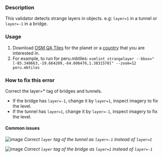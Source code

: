 ### Description

This validator detects strange layers in objects. e.g: `layer=1` in a tunnel or `layer=-1` in a bridge.

### Usage

1. Download [OSM QA Tiles](https://osmlab.github.io/osm-qa-tiles/) for the planet or a [country](http://osmlab.github.io/osm-qa-tiles/country.html) that you are interested in. 
2. For example, to run for peru.mbtiles: `osmlint strangelayer --bbox="[-85.348663,-19.664209,-64.606476,1.3831570]" --zoom=12 peru.mbtiles`

### How to fix this error

Correct the layer=* tag of bridges and tunnels. 

- If the bridge has `layer=-1`, change it by `layer=1`, inspect imagery to fix the level.
- If the tunnel has `layer=1`,  change it by `layer=-1`, inspect imagery to fix the level.

#### Common issues

![image](https://cloud.githubusercontent.com/assets/10425629/16776384/c0019800-482a-11e6-9345-e39b87a78392.png)
_Correct `layer` tag of the tunnel as `layer=-1` instead of `layer=1`_

![image](https://cloud.githubusercontent.com/assets/10425629/16776486/281880fc-482b-11e6-9af4-bd632d739b20.png)
_Correct `layer` tag of the bridge as `layer=1` instead of `layer=-1`_